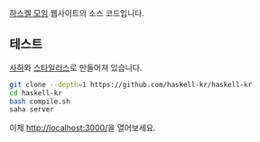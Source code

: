 [하스켈 모임](https://haskell.kr/) 웹사이트의 소스 코드입니다.

## 테스트

[사하](https://github.com/kinoru/saha)와 [스타일러스](http://stylus-lang.com/)로 만들어져 있습니다.

```sh
git clone --depth=1 https://github.com/haskell-kr/haskell-kr
cd haskell-kr
bash compile.sh
saha server
```

이제 <http://localhost:3000/>을 열어보세요.
